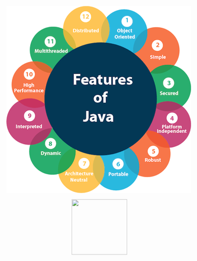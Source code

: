 ![Java](https://github.com/FishInWater-1999/android_interviews/blob/master/%E8%84%91%E5%9B%BE/Java/Java.png)

<div align=center><img width="150" height="150" src="http://img.blog.csdn.net/20161028230559575"/></div>

